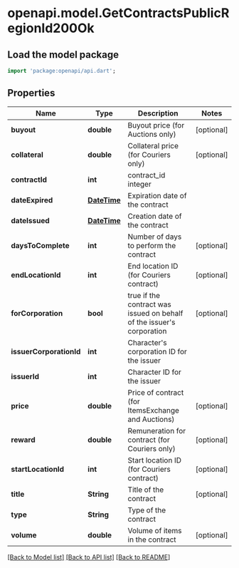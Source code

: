 # openapi.model.GetContractsPublicRegionId200Ok

## Load the model package
```dart
import 'package:openapi/api.dart';
```

## Properties
Name | Type | Description | Notes
------------ | ------------- | ------------- | -------------
**buyout** | **double** | Buyout price (for Auctions only) | [optional] 
**collateral** | **double** | Collateral price (for Couriers only) | [optional] 
**contractId** | **int** | contract_id integer | 
**dateExpired** | [**DateTime**](DateTime.md) | Expiration date of the contract | 
**dateIssued** | [**DateTime**](DateTime.md) | Сreation date of the contract | 
**daysToComplete** | **int** | Number of days to perform the contract | [optional] 
**endLocationId** | **int** | End location ID (for Couriers contract) | [optional] 
**forCorporation** | **bool** | true if the contract was issued on behalf of the issuer's corporation | [optional] 
**issuerCorporationId** | **int** | Character's corporation ID for the issuer | 
**issuerId** | **int** | Character ID for the issuer | 
**price** | **double** | Price of contract (for ItemsExchange and Auctions) | [optional] 
**reward** | **double** | Remuneration for contract (for Couriers only) | [optional] 
**startLocationId** | **int** | Start location ID (for Couriers contract) | [optional] 
**title** | **String** | Title of the contract | [optional] 
**type** | **String** | Type of the contract | 
**volume** | **double** | Volume of items in the contract | [optional] 

[[Back to Model list]](../README.md#documentation-for-models) [[Back to API list]](../README.md#documentation-for-api-endpoints) [[Back to README]](../README.md)


